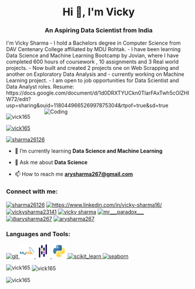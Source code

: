 


<h1 align="center">Hi 👋, I'm Vicky</h1>
<h3 align="center">An Aspiring Data Scientist from India</h3>
I'm Vicky Sharma 
            - I hold a Bachelors degree in Computer Science from DAV Centenary College affiliated by MDU Rohtak.
- I have been learning Data Science and Machine Learning Bootcamp by Jovian, where I have completed 
 600 hours of coursework , 10 assignments and 3 Real world projects.
- Now built and created 2 projects one on Web Scrapping and another on Exploratory Data Analysis and - 
 currently working on Machine Learning project.
- I am open to job opportunities for Data Scientist and Data Analyst roles.
Resume: https://docs.google.com/document/d/1d0DRXTYUCkn0TlarFAxTwh5cOlZHIW72/edit?usp=sharing&ouid=118044966526997875304&rtpof=true&sd=true



<img align="right" alt="Coding" width="400" src="https://ardas-it.com/uploads/images/blogs/giph.gif">

<p align="left"> <img src="https://komarev.com/ghpvc/?username=vick165&label=Profile%20views&color=0e75b6&style=flat" alt="vick165" /> </p>

<p align="left"> <a href="https://github.com/ryo-ma/github-profile-trophy"><img src="https://github-profile-trophy.vercel.app/?username=vick165" alt="vick165" /></a> </p>

<p align="left"> <a href="https://twitter.com/sharma26126" target="blank"><img src="https://img.shields.io/twitter/follow/sharma26126?logo=twitter&style=for-the-badge" alt="sharma26126" /></a> </p>

- 🌱 I’m currently learning **Data Science and Machine Learning**

- 💬 Ask me about **Data Science**

- 📫 How to reach me **arysharma267@gmail.com**

<h3 align="left">Connect with me:</h3>
<p align="left">
<a href="https://twitter.com/sharma26126" target="blank"><img align="center" src="https://raw.githubusercontent.com/rahuldkjain/github-profile-readme-generator/master/src/images/icons/Social/twitter.svg" alt="sharma26126" height="30" width="40" /></a>
<a href="https://linkedin.com/in/https://www.linkedin.com/in/vicky-sharma16/" target="blank"><img align="center" src="https://raw.githubusercontent.com/rahuldkjain/github-profile-readme-generator/master/src/images/icons/Social/linked-in-alt.svg" alt="https://www.linkedin.com/in/vicky-sharma16/" height="30" width="40" /></a>
<a href="https://kaggle.com/vickysharma23141" target="blank"><img align="center" src="https://raw.githubusercontent.com/rahuldkjain/github-profile-readme-generator/master/src/images/icons/Social/kaggle.svg" alt="vickysharma23141" height="30" width="40" /></a>
<a href="https://fb.com/vicky sharma" target="blank"><img align="center" src="https://raw.githubusercontent.com/rahuldkjain/github-profile-readme-generator/master/src/images/icons/Social/facebook.svg" alt="vicky sharma" height="30" width="40" /></a>
<a href="https://instagram.com/mr___paradox___" target="blank"><img align="center" src="https://raw.githubusercontent.com/rahuldkjain/github-profile-readme-generator/master/src/images/icons/Social/instagram.svg" alt="mr___paradox___" height="30" width="40" /></a>
<a href="https://medium.com/@arysharma267" target="blank"><img align="center" src="https://raw.githubusercontent.com/rahuldkjain/github-profile-readme-generator/master/src/images/icons/Social/medium.svg" alt="@arysharma267" height="30" width="40" /></a>
<a href="https://www.leetcode.com/arysharma267" target="blank"><img align="center" src="https://raw.githubusercontent.com/rahuldkjain/github-profile-readme-generator/master/src/images/icons/Social/leet-code.svg" alt="arysharma267" height="30" width="40" /></a>
</p>

<h3 align="left">Languages and Tools:</h3>
<p align="left"> <a href="https://git-scm.com/" target="_blank" rel="noreferrer"> <img src="https://www.vectorlogo.zone/logos/git-scm/git-scm-icon.svg" alt="git" width="40" height="40"/> </a> <a href="https://www.mysql.com/" target="_blank" rel="noreferrer"> <img src="https://raw.githubusercontent.com/devicons/devicon/master/icons/mysql/mysql-original-wordmark.svg" alt="mysql" width="40" height="40"/> </a> <a href="https://pandas.pydata.org/" target="_blank" rel="noreferrer"> <img src="https://raw.githubusercontent.com/devicons/devicon/2ae2a900d2f041da66e950e4d48052658d850630/icons/pandas/pandas-original.svg" alt="pandas" width="40" height="40"/> </a> <a href="https://www.python.org" target="_blank" rel="noreferrer"> <img src="https://raw.githubusercontent.com/devicons/devicon/master/icons/python/python-original.svg" alt="python" width="40" height="40"/> </a> <a href="https://scikit-learn.org/" target="_blank" rel="noreferrer"> <img src="https://upload.wikimedia.org/wikipedia/commons/0/05/Scikit_learn_logo_small.svg" alt="scikit_learn" width="40" height="40"/> </a> <a href="https://seaborn.pydata.org/" target="_blank" rel="noreferrer"> <img src="https://seaborn.pydata.org/_images/logo-mark-lightbg.svg" alt="seaborn" width="40" height="40"/> </a> </p>

<p><img align="left" src="https://github-readme-stats.vercel.app/api/top-langs?username=vick165&show_icons=true&locale=en&layout=compact" alt="vick165" /></p>

<p>&nbsp;<img align="center" src="https://github-readme-stats.vercel.app/api?username=vick165&show_icons=true&locale=en" alt="vick165" /></p>

<p><img align="center" src="https://github-readme-streak-stats.herokuapp.com/?user=vick165&" alt="vick165" /></p>
